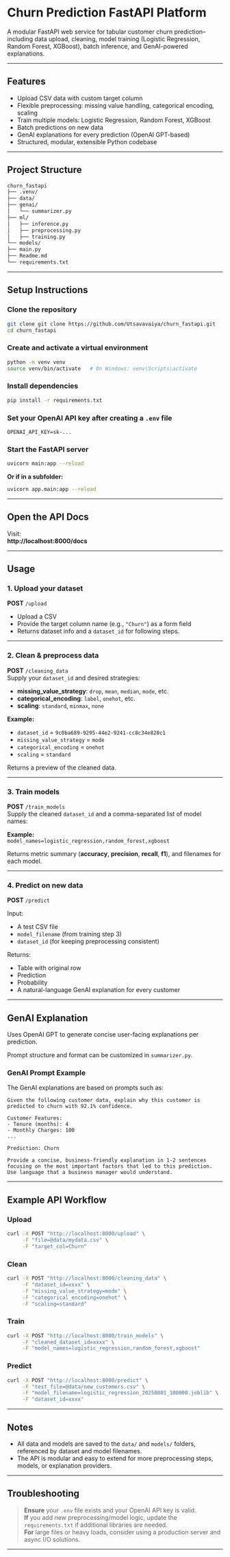 # Churn Prediction FastAPI Platform

A modular FastAPI web service for tabular customer churn prediction–including data upload, cleaning, model training (Logistic Regression, Random Forest, XGBoost), batch inference, and GenAI-powered explanations.

---

## Features

- Upload CSV data with custom target column  
- Flexible preprocessing: missing value handling, categorical encoding, scaling  
- Train multiple models: Logistic Regression, Random Forest, XGBoost  
- Batch predictions on new data  
- GenAI explanations for every prediction (OpenAI GPT-based)  
- Structured, modular, extensible Python codebase  

---

## Project Structure

```bash
churn_fastapi
├── .venv/
├── data/
├── genai/
│   └── summarizer.py
├── ml/
│   ├── inference.py
│   ├── preprocessing.py
│   ├── training.py
└── models/ 
├── main.py
├── Readme.md
└── requirements.txt
```

---

## Setup Instructions

### Clone the repository

```bash
git clone git clone https://github.com/Utsavavaiya/churn_fastapi.git
cd churn_fastapi
```

### Create and activate a virtual environment

```bash
python -m venv venv
source venv/bin/activate   # On Windows: venv\Scripts\activate
```

### Install dependencies

```bash
pip install -r requirements.txt
```

### Set your OpenAI API key after creating a `.env` file

```env
OPENAI_API_KEY=sk-...
```

### Start the FastAPI server

```bash
uvicorn main:app --reload
```

**Or if in a subfolder:**

```bash
uvicorn app.main:app --reload
```

---

## Open the API Docs

Visit:  
**http://localhost:8000/docs**

---

## Usage

### 1. Upload your dataset

**POST** `/upload`

- Upload a CSV  
- Provide the target column name (e.g., `"Churn"`) as a form field  
- Returns dataset info and a `dataset_id` for following steps.

---

### 2. Clean & preprocess data

**POST** `/cleaning_data`  
Supply your `dataset_id` and desired strategies:

- **missing_value_strategy**: `drop`, `mean`, `median`, `mode`, etc.  
- **categorical_encoding**: `label`, `onehot`, etc.  
- **scaling**: `standard`, `minmax`, `none`

**Example:**

- `dataset_id` = `9c0ba689-9295-44e2-9241-cc8c34e820c1`  
- `missing_value_strategy` = `mode`  
- `categorical_encoding` = `onehot`  
- `scaling` = `standard`

Returns a preview of the cleaned data.

---

### 3. Train models

**POST** `/train_models`  
Supply the cleaned `dataset_id` and a comma-separated list of model names:

**Example:**  
`model_names=logistic_regression,random_forest,xgboost`

Returns metric summary (**accuracy**, **precision**, **recall**, **f1**), and filenames for each model.

---

### 4. Predict on new data

**POST** `/predict`

Input:
- A test CSV file  
- `model_filename` (from training step 3)  
- `dataset_id` (for keeping preprocessing consistent)

Returns:
- Table with original row  
- Prediction  
- Probability  
- A natural-language GenAI explanation for every customer  

---

## GenAI Explanation

Uses OpenAI GPT to generate concise user-facing explanations per prediction.

Prompt structure and format can be customized in `summarizer.py`.

### GenAI Prompt Example

The GenAI explanations are based on prompts such as:

```text
Given the following customer data, explain why this customer is predicted to churn with 92.1% confidence.

Customer Features:
- Tenure (months): 4
- Monthly Charges: 100
...

Prediction: Churn

Provide a concise, business-friendly explanation in 1-2 sentences focusing on the most important factors that led to this prediction. Use language that a business manager would understand.
```

---

## Example API Workflow

### Upload

```bash
curl -X POST "http://localhost:8000/upload" \
     -F "file=@data/mydata.csv" \
     -F "target_col=Churn"
```

### Clean

```bash
curl -X POST "http://localhost:8000/cleaning_data" \
     -F "dataset_id=xxxx" \
     -F "missing_value_strategy=mode" \
     -F "categorical_encoding=onehot" \
     -F "scaling=standard"
```

### Train

```bash
curl -X POST "http://localhost:8000/train_models" \
     -F "cleaned_dataset_id=xxxx" \
     -F "model_names=logistic_regression,random_forest,xgboost"
```

### Predict

```bash
curl -X POST "http://localhost:8000/predict" \
     -F "test_file=@data/new_customers.csv" \
     -F "model_filename=logistic_regression_20250801_100000.joblib" \
     -F "dataset_id=xxxx"
```

---

## Notes

- All data and models are saved to the `data/` and `models/` folders, referenced by dataset and model filenames.  
- The API is modular and easy to extend for more preprocessing steps, models, or explanation providers.

---

## Troubleshooting

> **Ensure** your `.env` file exists and your OpenAI API key is valid.  
> **If** you add new preprocessing/model logic, update the `requirements.txt` if additional libraries are needed.  
> **For** large files or heavy loads, consider using a production server and async I/O solutions.

---
